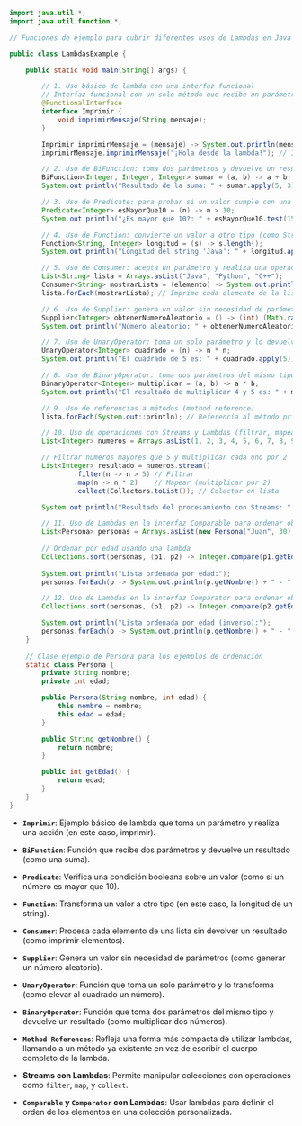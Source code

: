 
```java
import java.util.*;
import java.util.function.*;

// Funciones de ejemplo para cubrir diferentes usos de Lambdas en Java

public class LambdasExample {

    public static void main(String[] args) {

        // 1. Uso básico de lambda con una interfaz funcional
        // Interfaz funcional con un solo método que recibe un parámetro y no retorna nada
        @FunctionalInterface
        interface Imprimir {
            void imprimirMensaje(String mensaje);
        }

        Imprimir imprimirMensaje = (mensaje) -> System.out.println(mensaje);
        imprimirMensaje.imprimirMensaje("¡Hola desde la lambda!"); // Imprime mensaje

        // 2. Uso de BiFunction: toma dos parámetros y devuelve un resultado
        BiFunction<Integer, Integer, Integer> sumar = (a, b) -> a + b;
        System.out.println("Resultado de la suma: " + sumar.apply(5, 3)); // Imprime "8"

        // 3. Uso de Predicate: para probar si un valor cumple con una condición
        Predicate<Integer> esMayorQue10 = (n) -> n > 10;
        System.out.println("¿Es mayor que 10?: " + esMayorQue10.test(15)); // true

        // 4. Uso de Function: convierte un valor a otro tipo (como String a Integer)
        Function<String, Integer> longitud = (s) -> s.length();
        System.out.println("Longitud del string 'Java': " + longitud.apply("Java")); // 4

        // 5. Uso de Consumer: acepta un parámetro y realiza una operación, sin devolver nada
        List<String> lista = Arrays.asList("Java", "Python", "C++");
        Consumer<String> mostrarLista = (elemento) -> System.out.println(elemento);
        lista.forEach(mostrarLista); // Imprime cada elemento de la lista

        // 6. Uso de Supplier: genera un valor sin necesidad de parámetros
        Supplier<Integer> obtenerNumeroAleatorio = () -> (int) (Math.random() * 100);
        System.out.println("Número aleatorio: " + obtenerNumeroAleatorio.get()); // Imprime un número aleatorio

        // 7. Uso de UnaryOperator: toma un solo parámetro y lo devuelve transformado
        UnaryOperator<Integer> cuadrado = (n) -> n * n;
        System.out.println("El cuadrado de 5 es: " + cuadrado.apply(5)); // 25

        // 8. Uso de BinaryOperator: toma dos parámetros del mismo tipo y devuelve un valor del mismo tipo
        BinaryOperator<Integer> multiplicar = (a, b) -> a * b;
        System.out.println("El resultado de multiplicar 4 y 5 es: " + multiplicar.apply(4, 5)); // 20

        // 9. Uso de referencias a métodos (method reference)
        lista.forEach(System.out::println); // Referencia al método println de System.out

        // 10. Uso de operaciones con Streams y Lambdas (filtrar, mapear, ordenar)
        List<Integer> numeros = Arrays.asList(1, 2, 3, 4, 5, 6, 7, 8, 9, 10);

        // Filtrar números mayores que 5 y multiplicar cada uno por 2
        List<Integer> resultado = numeros.stream()
                .filter(n -> n > 5) // Filtrar
                .map(n -> n * 2)    // Mapear (multiplicar por 2)
                .collect(Collectors.toList()); // Colectar en lista

        System.out.println("Resultado del procesamiento con Streams: " + resultado); // [12, 14, 16, 18, 20]

        // 11. Uso de Lambdas en la interfaz Comparable para ordenar objetos personalizados
        List<Persona> personas = Arrays.asList(new Persona("Juan", 30), new Persona("Ana", 25), new Persona("Pedro", 35));
        
        // Ordenar por edad usando una lambda
        Collections.sort(personas, (p1, p2) -> Integer.compare(p1.getEdad(), p2.getEdad()));
        
        System.out.println("Lista ordenada por edad:");
        personas.forEach(p -> System.out.println(p.getNombre() + " - " + p.getEdad()));

        // 12. Uso de Lambdas en la interfaz Comparator para ordenar objetos personalizados en orden inverso
        Collections.sort(personas, (p1, p2) -> Integer.compare(p2.getEdad(), p1.getEdad())); // Orden inverso

        System.out.println("Lista ordenada por edad (inverso):");
        personas.forEach(p -> System.out.println(p.getNombre() + " - " + p.getEdad()));
    }
    
    // Clase ejemplo de Persona para los ejemplos de ordenación
    static class Persona {
        private String nombre;
        private int edad;

        public Persona(String nombre, int edad) {
            this.nombre = nombre;
            this.edad = edad;
        }

        public String getNombre() {
            return nombre;
        }

        public int getEdad() {
            return edad;
        }
    }
}

```

- **`Imprimir`**: Ejemplo básico de lambda que toma un parámetro y realiza una acción (en este caso, imprimir).
    
- **`BiFunction`**: Función que recibe dos parámetros y devuelve un resultado (como una suma).
    
- **`Predicate`**: Verifica una condición booleana sobre un valor (como si un número es mayor que 10).
    
- **`Function`**: Transforma un valor a otro tipo (en este caso, la longitud de un string).
    
- **`Consumer`**: Procesa cada elemento de una lista sin devolver un resultado (como imprimir elementos).
    
- **`Supplier`**: Genera un valor sin necesidad de parámetros (como generar un número aleatorio).
    
- **`UnaryOperator`**: Función que toma un solo parámetro y lo transforma (como elevar al cuadrado un número).
    
- **`BinaryOperator`**: Función que toma dos parámetros del mismo tipo y devuelve un resultado (como multiplicar dos números).
    
- **`Method References`**: Refleja una forma más compacta de utilizar lambdas, llamando a un método ya existente en vez de escribir el cuerpo completo de la lambda.
    
- **Streams con Lambdas**: Permite manipular colecciones con operaciones como `filter`, `map`, y `collect`.
    
- **`Comparable` y `Comparator` con Lambdas**: Usar lambdas para definir el orden de los elementos en una colección personalizada.